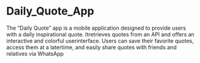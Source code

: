 # Daily_Quote_App
The ”Daily Quote” app is a mobile application designed to provide users with a daily inspirational quote. Itretrieves quotes from an API and offers an interactive and colorful userinterface. Users can save their favorite quotes, access them at a latertime, and easily share quotes with friends and relatives via WhatsApp
